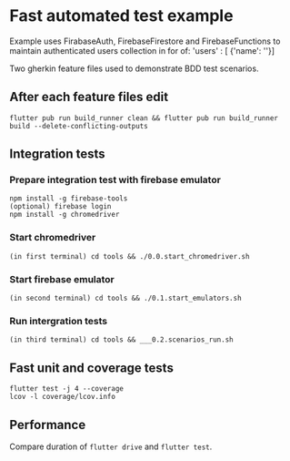 # Fast automated test example

Example uses FirabaseAuth, FirebaseFirestore and FirebaseFunctions to maintain authenticated users collection in for of:
    'users' : [ {'name': '<user-name>'}]
	
Two gherkin feature files used to demonstrate BDD test scenarios.

## After each feature files edit
    flutter pub run build_runner clean && flutter pub run build_runner build --delete-conflicting-outputs

## Integration tests

### Prepare integration test with firebase emulator
    npm install -g firebase-tools
    (optional) firebase login
    npm install -g chromedriver

### Start chromedriver
    (in first terminal) cd tools && ./0.0.start_chromedriver.sh

### Start firebase emulator	
	(in second terminal) cd tools && ./0.1.start_emulators.sh

### Run intergration tests
    (in third terminal) cd tools && ___0.2.scenarios_run.sh
	
## Fast unit and coverage tests
	flutter test -j 4 --coverage
	lcov -l coverage/lcov.info
	
## Performance
 Compare duration of `flutter drive` and `flutter test`. 